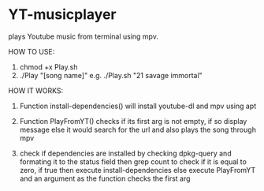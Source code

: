 # YT-musicplayer
plays Youtube music from terminal using mpv.

HOW TO USE:
1) chmod +x Play.sh
2) ./Play "[song name]" e.g. ./Play.sh "21 savage immortal"

HOW IT WORKS:
1) Function install-dependencies() will install youtube-dl and mpv using apt

2) Function PlayFromYT() checks if its first arg is not empty, if so display message else it would 
   search for the url and also plays the song through mpv

3) check if dependencies are installed  by checking dpkg-query and formating it to the status field
   then grep count to check if it is equal to zero, if true then execute install-dependencies else 
   execute PlayFromYT and an argument as the function checks the first arg
